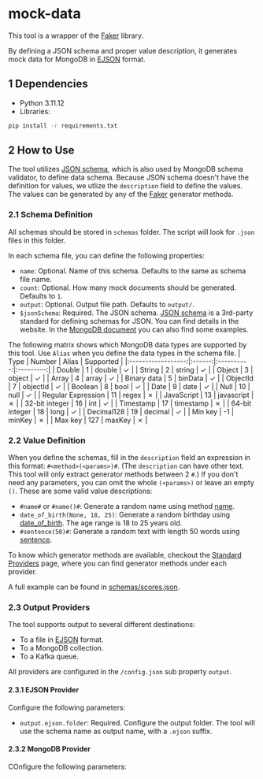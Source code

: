 # mock-data
This tool is a wrapper of the [Faker](https://faker.readthedocs.io/en/stable/index.html) library.

By defining a JSON schema and proper value description, it generates mock data for MongoDB in [EJSON](https://www.mongodb.com/docs/manual/reference/mongodb-extended-json/) format.

## 1 Dependencies
- Python 3.11.12
- Libraries:
```bash
pip install -r requirements.txt
```

## 2 How to Use
The tool utilizes [JSON schema](https://json-schema.org/), which is also used by MongoDB schema validator, to define data schema. Because JSON schema doesn't have the definition for values, we utlize the `description` field to define the values. The values can be generated by any of the [Faker](https://faker.readthedocs.io/en/stable/index.html) generator methods. 

### 2.1 Schema Definition
All schemas should be stored in `schemas` folder. The script will look for `.json` files in this folder.

In each schema file, you can define the following properties:
- `name`: Optional. Name of this schema. Defaults to the same as schema file name.
- `count`: Optional. How many mock documents should be generated. Defaults to `1`.
- `output`: Optional. Output file path. Defaults to `output/`.
- `$jsonSchema`: Required. The JSON schema. [JSON schema](https://json-schema.org/) is a 3rd-party standard for defining schemas for JSON. You can find details in the website. In the [MongoDB document](https://www.mongodb.com/docs/manual/reference/operator/query/jsonSchema/) you can also find some examples.

The following matrix shows which MongoDB data types are supported by this tool. Use `Alias` when you define the data types in the schema file.
|        Type        | Number |   Alias    | Supported |
|:------------------:|:------:|:----------:|:---------:|
|       Double       |   1    |   double   |  &check;  |
|       String       |   2    |   string   |  &check;  |
|       Object       |   3    |   object   |  &check;  |
|       Array        |   4    |   array    |  &check;  |
|    Binary data     |   5    |  binData   |  &check;  |
|      ObjectId      |   7    |  objectId  |  &check;  |
|      Boolean       |   8    |    bool    |  &check;  |
|        Date        |   9    |    date    |  &check;  |
|        Null        |   10   |    null    |  &check;  |
| Regular Expression |   11   |   regex    |  &cross;  |
|     JavaScript     |   13   | javascript |  &cross;  |
|   32-bit integer   |   16   |    int     |  &check;  |
|     Timestamp      |   17   | timestamp  |  &cross;  |
|   64-bit integer   |   18   |    long    |  &check;  |
|     Decimal128     |   19   |  decimal   |  &check;  |
|      Min key       |   -1   |   minKey   |  &cross;  |
|      Max key       |  127   |   maxKey   |  &cross;  |

### 2.2 Value Definition
When you define the schemas, fill in the `description` field an expression in this format: `#<method>(<params>)#`. (The `description` can have other text. This tool will only extract generator methods between 2 `#`.) If you don't need any parameters, you can omit the whole `(<params>)` or leave an empty `()`. These are some valid value descriptions:
- `#name#` or `#name()#`: Generate a random name using method [name](https://faker.readthedocs.io/en/stable/providers/faker.providers.person.html#faker.providers.person.Provider.name).
- `date_of_birth(None, 18, 25)`: Generate a random birthday using [date_of_birth](https://faker.readthedocs.io/en/stable/providers/faker.providers.date_time.html#faker.providers.date_time.Provider.date_of_birth). The age range is 18 to 25 years old.
- `#sentence(50)#`: Generate a random text with length 50 words using [sentence](https://faker.readthedocs.io/en/stable/providers/faker.providers.lorem.html#faker.providers.lorem.Provider.sentence).

To know which generator methods are available, checkout the [Standard Providers](https://faker.readthedocs.io/en/stable/providers.html) page, where you can find generator methods under each provider.

A full example can be found in [schemas/scores.json](https://github.com/zhangyaoxing/mock-data/blob/main/schemas/scores.json).

### 2.3 Output Providers
The tool supports output to several different destinations:
- To a file in [EJSON](https://www.mongodb.com/docs/manual/reference/mongodb-extended-json/) format.
- To a MongoDB collection.
- To a Kafka queue.

All providers are configured in the `/config.json` sub property `output`.

#### 2.3.1 EJSON Provider
Configure the following parameters:
- `output.ejson.folder`: Required. Configure the output folder. The tool will use the schema name as output name, with a `.ejson` suffix.

#### 2.3.2 MongoDB Provider
COnfigure the following parameters: